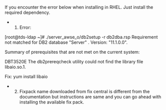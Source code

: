 If you encounter the error below when installing in RHEL.  Just install the required dependency.


* 1. Error:  

[root@tds-ldap ~]# ./server_awse_o/db2setup -r db2dba.rsp
Requirement not matched for DB2 database "Server" . Version: "11.1.0.0". 

Summary of prerequisites that are not met on the current system: 

DBT3520E  The db2prereqcheck utility could not find the library file libaio.so.1. 

Fix: 
yum install libaio



* 2. Fixpack name downloaded from fix central is different from the documentation but instructions are same and you can go ahead with installing the available fix pack.